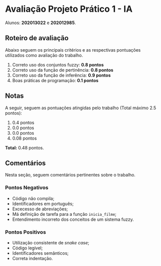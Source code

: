 # Avaliação Projeto Prático 1 - IA
Alunos: **202013022** e **202012985**.

## Roteiro de avaliação

Abaixo seguem os principais critérios e as respectivas pontuações utilizados como avaliação do trabalho.

1. Correto uso dos conjuntos fuzzy: **0.8 pontos**
2. Correto uso da função de pertinência: **0.8 pontos**
3. Correto uso da função de inferência: **0.9 pontos**
4. Boas práticas de programação: **0.1 pontos**

## Notas

A seguir, seguem as pontuações atingidas pelo trabalho (Total máximo 2.5 pontos):

1. 0.4 pontos
2. 0.0 pontos
3. 0.0 pontos
4. 0.08 pontos

**Total:** 0.48 pontos.

## Comentários

Nesta seção, seguem comentários pertinentes sobre o trabalho.

### Pontos Negativos
- Código não compila;
- Identificadores em português;
- Excecesso de abreviações;
- Má definição de tarefa para a função `inicia_filme`;
- Entendimento incorreto dos conceitos de um sistema fuzzy.

### Pontos Positivos
- Utilização consistente de *snake case*;
- Código legível;
- Identificadores semânticos;
- Correta indentação.
